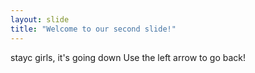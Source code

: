 ```yaml
---
layout: slide
title: "Welcome to our second slide!"
---
```

stayc girls, it's going down
Use the left arrow to go back!
